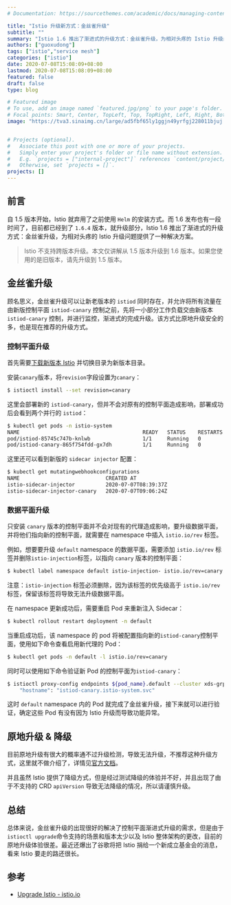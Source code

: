 ```yaml
---
# Documentation: https://sourcethemes.com/academic/docs/managing-content/

title: "Istio 升级新方式：金丝雀升级"
subtitle: ""
summary: "Istio 1.6 推出了渐进式的升级方式：金丝雀升级，为相对头疼的 Istio 升级问题提供了一种解决方案。"
authors: ["guoxudong"]
tags: ["istio","service mesh"]
categories: ["istio"]
date: 2020-07-08T15:08:09+08:00
lastmod: 2020-07-08T15:08:09+08:00
featured: false
draft: false
type: blog

# Featured image
# To use, add an image named `featured.jpg/png` to your page's folder.
# Focal points: Smart, Center, TopLeft, Top, TopRight, Left, Right, BottomLeft, Bottom, BottomRight.
image: "https://tva3.sinaimg.cn/large/ad5fbf65ly1ggjn49yrfgj228011bjuj.jpg"


# Projects (optional).
#   Associate this post with one or more of your projects.
#   Simply enter your project's folder or file name without extension.
#   E.g. `projects = ["internal-project"]` references `content/project/deep-learning/index.md`.
#   Otherwise, set `projects = []`.
projects: []
---
```

## 前言

自 1.5 版本开始，Istio 就弃用了之前使用 `Helm` 的安装方式。而 1.6 发布也有一段时间了，目前都已经到了 `1.6.4` 版本，就升级部分，Istio 1.6 推出了渐进式的升级方式：金丝雀升级，为相对头疼的 Istio 升级问题提供了一种解决方案。

>Istio 不支持跨版本升级。本文仅讲解从 1.5 版本升级到 1.6 版本。如果您使用的是旧版本，请先升级到 1.5 版本。

## 金丝雀升级

顾名思义，金丝雀升级可以让新老版本的 `istiod` 同时存在，并允许将所有流量在由新版控制平面 `istiod-canary` 控制之前，先将一小部分工作负载交由新版本 `istiod-canary` 控制，并进行监控，渐进式的完成升级。该方式比原地升级安全的多，也是现在推荐的升级方式。

### 控制平面升级

首先需要[下载新版本 Istio](https://github.com/istio/istio/releases) 并切换目录为新版本目录。

安装`canary`版本，将`revision`字段设置为`canary`：

```bash
$ istioctl install --set revision=canary
```

这里会部署新的 `istiod-canary`，但并不会对原有的控制平面造成影响，部署成功后会看到两个并行的 `istiod`：

```bash
$ kubectl get pods -n istio-system
NAME                                        READY   STATUS    RESTARTS   AGE
pod/istiod-85745c747b-knlwb                 1/1     Running   0          33m
pod/istiod-canary-865f754fdd-gx7dh          1/1     Running   0          3m25s
```

这里还可以看到新版的 `sidecar injector` 配置：

```bash
$ kubectl get mutatingwebhookconfigurations
NAME                            CREATED AT
istio-sidecar-injector          2020-07-07T08:39:37Z
istio-sidecar-injector-canary   2020-07-07T09:06:24Z
```

### 数据平面升级

只安装 `canary` 版本的控制平面并不会对现有的代理造成影响，要升级数据平面，并将他们指向新的控制平面，就需要在 namespace 中插入 `istio.io/rev` 标签。

例如，想要要升级 `default` namespace 的数据平面，需要添加 `istio.io/rev` 标签并删除`istio-injection`标签，以指向 `canary` 版本的控制平面：

```bash
$ kubectl label namespace default istio-injection- istio.io/rev=canary
```

注意：`istio-injection` 标签必须删除，因为该标签的优先级高于 `istio.io/rev` 标签，保留该标签将导致无法升级数据平面。

在 namespace 更新成功后，需要重启 Pod 来重新注入 Sidecar：

```bash
$ kubectl rollout restart deployment -n default
```

当重启成功后，该 namespace 的 pod 将被配置指向新的`istiod-canary`控制平面，使用如下命令查看启用新代理的 Pod：

```bash
$ kubectl get pods -n default -l istio.io/rev=canary
```

同时可以使用如下命令验证新 Pod 的控制平面为`istiod-canary`：

```bash
$ istioctl proxy-config endpoints ${pod_name}.default --cluster xds-grpc -ojson | grep hostname
    "hostname": "istiod-canary.istio-system.svc"
```

这时 `default` namespace 内的 Pod 就完成了金丝雀升级，接下来就可以进行验证，确定这些 Pod 有没有因为 Istio 升级而导致功能异常。

## 原地升级 & 降级

目前原地升级有很大的概率通不过升级检测，导致无法升级，不推荐这种升级方式，这里就不做介绍了，详情见[官方文档](https://istio.io/latest/docs/setup/upgrade/)。

并且虽然 Istio 提供了降级方式，但是经过测试降级的体验并不好，并且出现了由于不支持的 CRD `apiVersion` 导致无法降级的情况，所以请谨慎升级。

## 总结

总体来说，金丝雀升级的出现很好的解决了控制平面渐进式升级的需求，但是由于`istioctl upgrade`命令支持的场景和版本太少以及 Istio 整体架构的更改，目前的原地升级体验很差。最近还爆出了谷歌将把 Istio 捐给一个新成立基金会的消息，看来 Istio 要走的路还很长。

## 参考

- [Upgrade Istio - istio.io](https://istio.io/latest/docs/setup/upgrade/)
